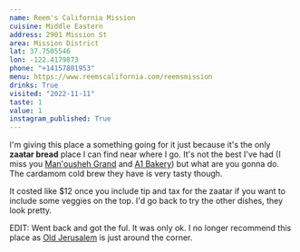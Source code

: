 ```yaml
---
name: Reem's California Mission
cuisine: Middle Eastern
address: 2901 Mission St
area: Mission District
lat: 37.7505546
lon: -122.4179873
phone: "+14157801953"
menu: https://www.reemscalifornia.com/reemsmission
drinks: True
visited: "2022-11-11"
taste: 1
value: 1
instagram_published: True
---
```


I'm giving this place a something going for it just because it's the only **zaatar bread** place I can find near where I go. It's not the best I've had (I miss you [Man'ousheh Grand](https://thegoodtaste.guide/places/manousheh-grand/) and [A1 Bakery](a1bakery.com.au/)) but what are you gonna do. The cardamom cold brew they have is very tasty though.

It costed like $12 once you include tip and tax for the zaatar if you want to include some veggies on the top. I'd go back to try the other dishes, they look pretty.


EDIT: Went back and got the ful. It was only ok. I no longer recommend this place as [Old Jerusalem](/places/old-jerusalem) is just around the corner.
